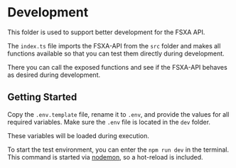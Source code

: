# Development

This folder is used to support better development for the FSXA API.

The `index.ts` file imports the FSXA-API from the `src` folder and makes all functions available so that you can test them directly during development.

There you can call the exposed functions and see if the FSXA-API behaves as desired during development.


## Getting Started 

Copy the `.env.template` file, rename it to `.env`, and provide the values for all required variables.
Make sure the `.env` file is located in the `dev` folder.

These variables will be loaded during execution.

To start the test environment, you can enter the `npm run dev` in the terminal.
This command is started via [nodemon](https://www.npmjs.com/package/nodemon), so a hot-reload is included.
